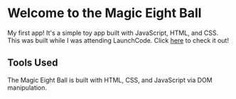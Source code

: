 # Welcome to the Magic Eight Ball
My first app! It's a simple toy app built with JavaScript, HTML, and CSS. This was built while I was attending LaunchCode.
Click [here](https://timjoco.github.io/magic-eight-ball/) to check it out!

## Tools Used
The Magic Eight Ball is built with HTML, CSS, and JavaScript via DOM manipulation. 
